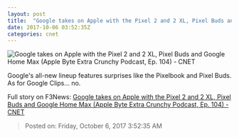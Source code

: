 ```yaml
---
layout: post
title:  "Google takes on Apple with the Pixel 2 and 2 XL, Pixel Buds and Google Home Max (Apple Byte Extra Crunchy Podcast, Ep. 104)     - CNET"
date: 2017-10-06 03:52:35Z
categories: cnet
---
```


![Google takes on Apple with the Pixel 2 and 2 XL, Pixel Buds and Google Home Max (Apple Byte Extra Crunchy Podcast, Ep. 104)     - CNET](https://cnet3.cbsistatic.com/img/Vr7CwHaTzxOfGOe1gbpnPtB2Io8=/2017/10/05/c05d8a7a-9eb3-4f77-8eb7-45400d91d623/google-family-blog-v01.jpg)

Google's all-new lineup features surprises like the Pixelbook and Pixel Buds. As for Google Clips... no.


Full story on F3News: [Google takes on Apple with the Pixel 2 and 2 XL, Pixel Buds and Google Home Max (Apple Byte Extra Crunchy Podcast, Ep. 104)     - CNET](http://www.f3nws.com/n/F4Anz)

> Posted on: Friday, October 6, 2017 3:52:35 AM
